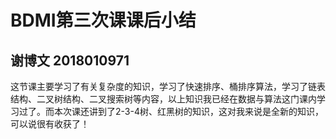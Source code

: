# BDMI第三次课课后小结
## 谢博文 2018010971

​		这节课主要学习了有关复杂度的知识，学习了快速排序、桶排序算法，学习了链表结构、二叉树结构、二叉搜索树等内容，以上知识我已经在数据与算法这门课内学习过了。而本次课还讲到了2-3-4树、红黑树的知识，这对我来说是全新的知识，可以说很有收获了！
